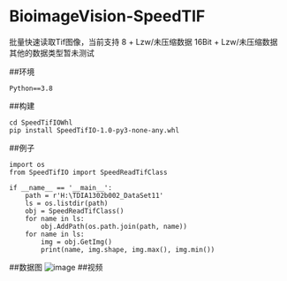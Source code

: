 # BioimageVision-SpeedTIF





批量快速读取Tif图像，当前支持
8 + Lzw/未压缩数据
16Bit + Lzw/未压缩数据
其他的数据类型暂未测试

##环境
```
Python==3.8
```
##构建
```
cd SpeedTifIOWhl
pip install SpeedTifIO-1.0-py3-none-any.whl
```
##例子
```
import os
from SpeedTifIO import SpeedReadTifClass

if __name__ == '__main__':    
    path = r'H:\TDIA1302b002_DataSet11'
    ls = os.listdir(path)
    obj = SpeedReadTifClass()
    for name in ls:
        obj.AddPath(os.path.join(path, name))
    for name in ls:
        img = obj.GetImg()
        print(name, img.shape, img.max(), img.min())
```
##数据图
![image](https://github.com/QuantingweiImage/BioimageVision-SpeedTIF/blob/main/images/%E8%AF%BB%E5%86%99%E5%AF%B9%E6%AF%94.png)
##视频
